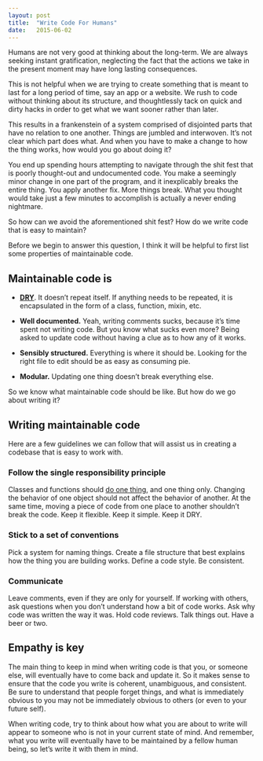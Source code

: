 ```yaml
---
layout: post
title:  "Write Code For Humans"
date:   2015-06-02
---
```


Humans are not very good at thinking about the long-term. We are always seeking instant gratification, neglecting the fact that the actions we take in the present moment may have long lasting consequences.

This is not helpful when we are trying to create something that is meant to last for a long period of time, say an app or a website. We rush to code without thinking about its structure, and thoughtlessly tack on quick and dirty hacks in order to get what we want sooner rather than later.

This results in a frankenstein of a system comprised of disjointed parts that have no relation to one another. Things are jumbled and interwoven. It’s not clear which part does what. And when you have to make a change to how the thing works, how would you go about doing it?

You end up spending hours attempting to navigate through the shit fest that is poorly thought-out and undocumented code. You make a seemingly minor change in one part of the program, and it inexplicably breaks the entire thing. You apply another fix. More things break. What you thought would take just a few minutes to accomplish is actually a never ending nightmare.

So how can we avoid the aforementioned shit fest? How do we write code that is easy to maintain?

Before we begin to answer this question, I think it will be helpful to first list some properties of maintainable code.

## Maintainable code is

- **<a href="http://en.wikipedia.org/wiki/Don%27t_repeat_yourself" target="_blank">DRY</a>**. It doesn’t repeat itself. If anything needs to be repeated, it is encapsulated in the form of a class, function, mixin, etc.

- **Well documented.** Yeah, writing comments sucks, because it’s time spent not writing code. But you know what sucks even more? Being asked to update code without having a clue as to how any of it works.

- **Sensibly structured.** Everything is where it should be. Looking for the right file to edit should be as easy as consuming pie.

- **Modular.** Updating one thing doesn’t break everything else.

So we know what maintainable code should be like. But how do we go about writing it?

## Writing maintainable code

Here are a few guidelines we can follow that will assist us in creating a codebase that is easy to work with.

### Follow the single responsibility principle

Classes and functions should <a href="http://en.wikipedia.org/wiki/Single_responsibility_principle" target="_blank">do one thing</a>, and one thing only. Changing the behavior of one object should not affect the behavior of another. At the same time, moving a piece of code from one place to another shouldn’t break the code. Keep it flexible. Keep it simple. Keep it DRY.

### Stick to a set of conventions

Pick a system for naming things. Create a file structure that best explains how the thing you are building works. Define a code style. Be consistent.

### Communicate

Leave comments, even if they are only for yourself. If working with others, ask questions when you don’t understand how a bit of code works. Ask why code was written the way it was. Hold code reviews. Talk things out. Have a beer or two.

## Empathy is key

The main thing to keep in mind when writing code is that you, or someone else, will eventually have to come back and update it. So it makes sense to ensure that the code you write is coherent, unambiguous, and consistent.
Be sure to understand that people forget things, and what is immediately obvious to you may not be immediately obvious to others (or even to your future self).

When writing code, try to think about how what you are about to write will appear to someone who is not in your current state of mind. And remember, what you write will eventually have to be maintained by a fellow human being, so let’s write it with them in mind.
